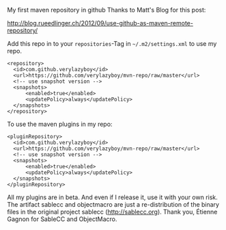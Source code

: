 My first maven repository in github
Thanks to Matt's Blog for this post: 

http://blog.rueedlinger.ch/2012/09/use-github-as-maven-remote-repository/

Add this repo in to your `repositories`-Tag in `~/.m2/settings.xml` to use my repo.

    <repository>
      <id>com.github.verylazyboy</id>
      <url>https://github.com/verylazyboy/mvn-repo/raw/master</url>
      <!-- use snapshot version -->
      <snapshots>
          <enabled>true</enabled>
          <updatePolicy>always</updatePolicy>
      </snapshots>
    </repository>


To use the maven plugins in my repo:

    <pluginRepository>
      <id>com.github.verylazyboy</id>
      <url>https://github.com/verylazyboy/mvn-repo/raw/master</url>
      <!-- use snapshot version -->
      <snapshots>
          <enabled>true</enabled>
          <updatePolicy>always</updatePolicy>
      </snapshots>
    </pluginRepository>

All my plugins are in beta. And even if I release it, use it with your own risk. The artifact sablecc and objectmacro
are just a re-distribution of the binary files in the original project sablecc (http://sablecc.org). Thank you, 
Étienne Gagnon for SableCC and ObjectMacro. 
